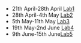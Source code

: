 - 21th April-28th April [Lab1](https://github.com/bijenadhewaju/wt-lab-assignment/tree/master/Lab/Lab1)
- 28th April-4th May [Lab2](https://github.com/bijenadhewaju/wt-lab-assignment/tree/master/Lab/Lab2)
- 5th May-11th May [Lab3](https://github.com/bijenadhewaju/wt-lab-assignment/tree/master/Lab/Lab3)
- 19th May-2nd June [Lab4](https://github.com/bijenadhewaju/wt-lab-assignment/tree/master/Lab/Lab4)
- 9th June-15th June[Lab5](https://github.com/bijenadhewaju/wt-lab-assignment/tree/master/Lab/Lab5)